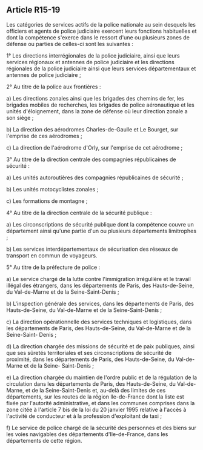 Article R15-19
----
Les catégories de services actifs de la police nationale au sein desquels les
officiers et agents de police judiciaire exercent leurs fonctions habituelles et
dont la compétence s'exerce dans le ressort d'une ou plusieurs zones de défense
ou parties de celles-ci sont les suivantes :

1° Les directions interrégionales de la police judiciaire, ainsi que leurs
services régionaux et antennes de police judiciaire et les directions régionales
de la police judiciaire ainsi que leurs services départementaux et antennes de
police judiciaire ;

2° Au titre de la police aux frontières :

a) Les directions zonales ainsi que les brigades des chemins de fer, les
brigades mobiles de recherches, les brigades de police aéronautique et les
unités d'éloignement, dans la zone de défense où leur direction zonale a son
siège ;

b) La direction des aérodromes Charles-de-Gaulle et Le Bourget, sur l'emprise de
ces aérodromes ;

c) La direction de l'aérodrome d'Orly, sur l'emprise de cet aérodrome ;

3° Au titre de la direction centrale des compagnies républicaines de sécurité :

a) Les unités autoroutières des compagnies républicaines de sécurité ;

b) Les unités motocyclistes zonales ;

c) Les formations de montagne ;

4° Au titre de la direction centrale de la sécurité publique :

a) Les circonscriptions de sécurité publique dont la compétence couvre un
département ainsi qu'une partie d'un ou plusieurs départements limitrophes ;

b) Les services interdépartementaux de sécurisation des réseaux de transport en
commun de voyageurs.

5° Au titre de la préfecture de police :

a) Le service chargé de la lutte contre l'immigration irrégulière et le travail
illégal des étrangers, dans les départements de Paris, des Hauts-de-Seine, du
Val-de-Marne et de la Seine-Saint-Denis ;

b) L'inspection générale des services, dans les départements de Paris, des
Hauts-de-Seine, du Val-de-Marne et de la Seine-Saint-Denis ;

c) La direction opérationnelle des services techniques et logistiques, dans les
départements de Paris, des Hauts-de-Seine, du Val-de-Marne et de la Seine-Saint-
Denis ;

d) La direction chargée des missions de sécurité et de paix publiques, ainsi que
ses sûretés territoriales et ses circonscriptions de sécurité de proximité, dans
les départements de Paris, des Hauts-de-Seine, du Val-de-Marne et de la Seine-
Saint-Denis ;

e) La direction chargée du maintien de l'ordre public et de la régulation de la
circulation dans les départements de Paris, des Hauts-de-Seine, du Val-de-Marne,
et de la Seine-Saint-Denis et, au-delà des limites de ces départements, sur les
routes de la région Ile-de-France dont la liste est fixée par l'autorité
administrative, et dans les communes comprises dans la zone citée à l'article 7
bis de la loi du 20 janvier 1995 relative à l'accès à l'activité de conducteur
et à la profession d'exploitant de taxi ;

f) Le service de police chargé de la sécurité des personnes et des biens sur les
voies navigables des départements d'Ile-de-France, dans les départements de
cette région.
